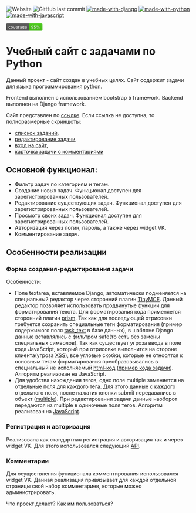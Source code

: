 ![Website](https://img.shields.io/website?url=http%3A%2F%2Fjureti.ru%2F)
![GitHub last commit](https://img.shields.io/github/last-commit/demidovevg/site_python_exercise)
[![made-with-django](https://img.shields.io/badge/Made%20with-Django-1f425f.svg)](https://docs.djangoproject.com/)
[![made-with-python](https://img.shields.io/badge/Made%20with-Python-1f425f.svg)](https://www.python.org/)
[![made-with-javascript](https://img.shields.io/badge/Made%20with-JavaScript-1f425f.svg)](https://www.javascript.com)
<?xml version="1.0" encoding="UTF-8"?>
<svg xmlns="http://www.w3.org/2000/svg" width="99" height="20">
    <linearGradient id="b" x2="0" y2="100%">
        <stop offset="0" stop-color="#bbb" stop-opacity=".1"/>
        <stop offset="1" stop-opacity=".1"/>
    </linearGradient>
    <mask id="a">
        <rect width="99" height="20" rx="3" fill="#fff"/>
    </mask>
    <g mask="url(#a)">
        <path fill="#555" d="M0 0h63v20H0z"/>
        <path fill="#4c1" d="M63 0h36v20H63z"/>
        <path fill="url(#b)" d="M0 0h99v20H0z"/>
    </g>
    <g fill="#fff" text-anchor="middle" font-family="DejaVu Sans,Verdana,Geneva,sans-serif" font-size="11">
        <text x="31.5" y="15" fill="#010101" fill-opacity=".3">coverage</text>
        <text x="31.5" y="14">coverage</text>
        <text x="80" y="15" fill="#010101" fill-opacity=".3">95%</text>
        <text x="80" y="14">95%</text>
    </g>
</svg>



# Учебный сайт с задачами по Python

Данный проект - сайт создан в учебных целях. Сайт содержит задачи для языка программирования python.

Frontend выполнен с использованием bootstrap 5 framework. 
Backend выполнен на Django framework.

Сайт представлен по [ссылке](http://jureti.ru/).
Если ссылка не доступна, то полноразмерные скриншоты:
- [спискок заданий](/screenshots/1.png), 
- [редактирование задачи](/screenshots/2.png), 
- [вход на сайт](/screenshots/3.png), 
- [карточка задачи с комментариями](/screenshots/4.png)

## Основной функционал:
- Фильтр задач по категориям и тегам.
- Создание новых задач. Функционал доступен для зарегистрированных пользователей.
- Редактирование существующих задач. Функционал доступен для зарегистрированных пользователей.
- Просмотр своих задач. Функционал доступен для зарегистрированных пользователей.
- Авторизация через логин, пароль, а также через widget VK.
- Комментирование задач.


## Особенности реализации
### Форма создания-редактирования задачи
Особенности:
- Поле textarea, вставляемое Django, автоматически подменяется на специальный редактор через сторонний плагин [TinyMCE](https://www.tiny.cloud/).
Данный редактор позволяет использовать продвинутые функции для форматирования текста. Для форматирования кода применяется сторонний плагин [prism](https://prismjs.com/).
Так как для последующей отрисовки требуется сохранить специальные теги форматирования (пример содержимого поля [task_text](/screenshots/6.png) в базе данных), в шаблоне Django данные вставлялись с фильтром safe(то есть без замены специальных символов). Так как существует угроза ввода в поле кода JavaScript, который при отрисовке выполнится на стороне клиента(угроза [XSS](https://en.wikipedia.org/wiki/Cross-site_scripting)), все угловые скобки, которые не относятся к основным тегам форматирования преобразовывались в специальный не исполняемый [html-код](https://dev.w3.org/html5/html-author/charref) ([пример кода задачи](/screenshots/7.png)). Алгоритм реализован на JavaScript.
- Для удобства нахождения тегов, одно поле multiple заменяется на отдельные поля для каждого тега. Для этого данные с каждого отдельного поля, после нажатия кнопки submit передавались в объект ([multiple](/screenshots/5.png)). При редактировании задачи данные наоборот передаются из multiple в одиночные поля тегов. Алгоритм реализован на [JavaScript](python_exercise/static/python_exercise/js/create-update-exercise.js).

### Регистрация и авторизация
Реализована как стандартная регистрация и авторизация так и через widget VK. Для этого использовался следующий [API](https://dev.vk.com/widgets/auth).

### Комментарии
Для осуществления функционала комментирования использовался widget VK. Данная реализация привязывает для каждой отдельной страницы свой набор комментариев, которые можно администрировать. 


Что проект делает?
Как им пользоваться?
